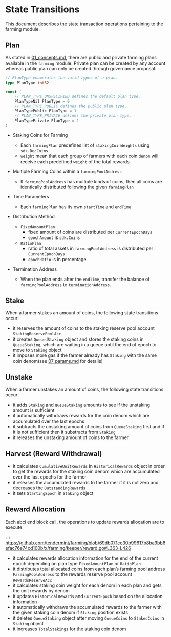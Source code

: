 <!-- order: 3 -->

 # State Transitions

This document describes the state transaction operations pertaining to the farming module.

## Plan

As stated in [01_concepts.md](01_concepts.md), there are public and private farming plans available in the `farming` module. Private plan can be created by any account whereas public plan can only be created through governance proposal.

```go
// PlanType enumerates the valid types of a plan.
type PlanType int32

const (
    // PLAN_TYPE_UNSPECIFIED defines the default plan type.
    PlanTypeNil PlanType = 0
    // PLAN_TYPE_PUBLIC defines the public plan type.
    PlanTypePublic PlanType = 1
    // PLAN_TYPE_PRIVATE defines the private plan type.
    PlanTypePrivate PlanType = 2
)
```

- Staking Coins for Farming
  - Each `farmingPlan` predefines list of `stakingCoinWeights` using `sdk.DecCoins`
  - `weight` mean that each group of farmers with each coin `denom` will receive each predefined `weight` of the total rewards

- Multiple Farming Coins within a `farmingPoolAddress`
  - If `farmingPoolAddress` has multiple kinds of coins, then all coins are identically distributed following the given `farmingPlan`

- Time Parameters
  - Each `farmingPlan` has its own `startTime` and `endTime`

- Distribution Method
  - `FixedAmountPlan`
    - fixed amount of coins are distributed per `CurrentEpochDays`
    - `epochAmount` is `sdk.Coins`
  - `RatioPlan`
    - ratio of total assets in `farmingPoolAddress` is distributed per `CurrentEpochDays`
    - `epochRatio` is in percentage

- Termination Address
  - When the plan ends after the `endTime`, transfer the balance of `farmingPoolAddress` to `terminationAddress`.

## Stake

When a farmer stakes an amount of coins, the following state transitions occur:

- it reserves the amount of coins to the staking reserve pool account `StakingReservePoolAcc` 
- it creates `QueuedStaking` object and stores the staking coins in `QueueStaking`, which are waiting in a queue until the end of epoch to move to `Staking` object
- it imposes more gas if the farmer already has `Staking` with the same coin denom(see [07_params.md](07_params.md#DelayedStakingGasFee) for details)

## Unstake

When a farmer unstakes an amount of coins, the following state transitions occur:

- it adds `Staking` and `QueueStaking` amounts to see if the unstaking amount is sufficient
- it automatically withdraws rewards for the coin denom which are accumulated over the last epochs
- it subtracts the unstaking amount of coins from `QueueStaking` first and if it is not sufficient then it substracts from `Staking`
- it releases the unstaking amount of coins to the farmer

## Harvest (Reward Withdrawal)

- it calculates `CumulativeUnitRewards` in `HistoricalRewards` object in order to get the rewards for the staking coin denom which are accumulated over the last epochs for the farmer
- it releases the accumulated rewards to the farmer if it is not zero and decreases the `OutstandingRewards`
- it sets `StartingEpoch` in `Staking` object

## Reward Allocation

Each abci end block call, the operations to update rewards allocation are to execute:

++ https://github.com/tendermint/farming/blob/69db071ce30b99617b8ba9bb6efac76e74cd100b/x/farming/keeper/reward.go#L363-L426

- it calculates rewards allocation information for the end of the current epoch depending on plan type `FixedAmountPlan` or `RatioPlan`
- it distributes total allocated coins from each plan’s farming pool address `FarmingPoolAddress` to the rewards reserve pool account `RewardsReserveAcc`
- it calculates staking coin weight for each denom in each plan and gets the unit rewards by denom
- it updates `HistoricalRewards` and `CurrentEpoch` based on the allocation information
- it automatically withdraws the accumulated rewards to the farmer with the given staking coin denom if `Staking` position exists
- it deletes `QueueStaking` object after moving `QueueCoins` to `StakedCoins` in `Staking` object
- it increases `TotalStakings` for the staking coin denom